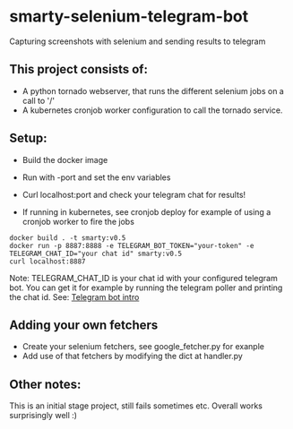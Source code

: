 # smarty-selenium-telegram-bot
Capturing screenshots with selenium and sending results to telegram

## This project consists of:
- A python tornado webserver, that runs the different selenium jobs on a call to '/'
- A kubernetes cronjob worker configuration to call the tornado service.

## Setup:
- Build the docker image
- Run with -port and set the env variables 
- Curl localhost:port and check your telegram chat for results!

- If running in kubernetes, see cronjob deploy for example of using a cronjob worker to fire the jobs
```
docker build . -t smarty:v0.5 
docker run -p 8887:8888 -e TELEGRAM_BOT_TOKEN="your-token" -e TELEGRAM_CHAT_ID="your chat id" smarty:v0.5
curl localhost:8887
```

Note: TELEGRAM_CHAT_ID is your chat id with your configured telegram bot. You can get it for example by running the telegram poller and printing the chat id. See: [Telegram bot intro](https://github.com/python-telegram-bot/python-telegram-bot/wiki/Extensions-%E2%80%93-Your-first-Bot)

## Adding your own fetchers
- Create your selenium fetchers, see google_fetcher.py for exanple
- Add use of that fetchers by modifying the dict at handler.py

## Other notes:
This is an initial stage project, still fails sometimes etc. Overall works surprisingly well :) 